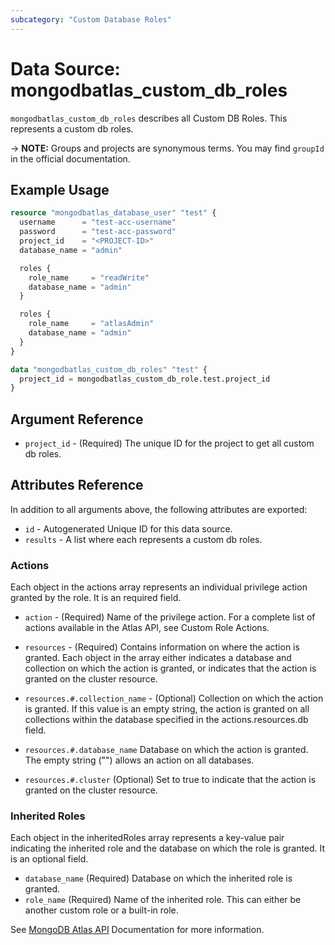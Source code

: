 ```yaml
---
subcategory: "Custom Database Roles"
---
```


# Data Source: mongodbatlas_custom_db_roles

`mongodbatlas_custom_db_roles` describes all Custom DB Roles. This represents a custom db roles.

-> **NOTE:** Groups and projects are synonymous terms. You may find `groupId` in the official documentation.

## Example Usage

```terraform
resource "mongodbatlas_database_user" "test" {
  username      = "test-acc-username"
  password      = "test-acc-password"
  project_id    = "<PROJECT-ID>"
  database_name = "admin"

  roles {
    role_name     = "readWrite"
    database_name = "admin"
  }

  roles {
    role_name     = "atlasAdmin"
    database_name = "admin"
  }
}

data "mongodbatlas_custom_db_roles" "test" {
  project_id = mongodbatlas_custom_db_role.test.project_id
}
```

## Argument Reference

* `project_id` - (Required) The unique ID for the project to get all custom db roles.

## Attributes Reference

In addition to all arguments above, the following attributes are exported:

* `id` - Autogenerated Unique ID for this data source.
* `results` - A list where each represents a custom db roles.

### Actions
Each object in the actions array represents an individual privilege action granted by the role. It is an required field.

* `action` - (Required) Name of the privilege action. For a complete list of actions available in the Atlas API, see Custom Role Actions.

* `resources` - (Required) Contains information on where the action is granted. Each object in the array either indicates a database and collection on which the action is granted, or indicates that the action is granted on the cluster resource.

* `resources.#.collection_name` - (Optional) Collection on which the action is granted. If this value is an empty string, the action is granted on all collections within the database specified in the actions.resources.db field.

* `resources.#.database_name` Database on which the action is granted. The empty string ("") allows an action on all databases.

* `resources.#.cluster`	(Optional) Set to true to indicate that the action is granted on the cluster resource.

### Inherited Roles
Each object in the inheritedRoles array represents a key-value pair indicating the inherited role and the database on which the role is granted. It is an optional field.

* `database_name` (Required) Database on which the inherited role is granted.
* `role_name`	(Required) Name of the inherited role. This can either be another custom role or a built-in role.

See [MongoDB Atlas API](https://docs.atlas.mongodb.com/reference/api/custom-roles-get-all-roles/) Documentation for more information.